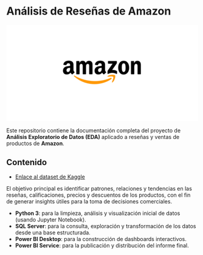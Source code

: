 # Análisis de Reseñas de Amazon

<img src="./src/image/amazon.png">

Este repositorio contiene la documentación completa del proyecto de **Análisis Exploratorio de Datos (EDA)** aplicado a reseñas y ventas de productos de **Amazon**.

## Contenido

- [Enlace al dataset de Kaggle](https://www.kaggle.com/datasets/karkavelrajaj/amazon-sales-dataset)

El objetivo principal es identificar patrones, relaciones y tendencias en las reseñas, calificaciones, precios y descuentos de los productos, con el fin de generar insights útiles para la toma de decisiones comerciales.


* **Python 3**: para la limpieza, análisis y visualización inicial de datos (usando Jupyter Notebook).
* **SQL Server**: para la consulta, exploración y transformación de los datos desde una base estructurada.
* **Power BI Desktop**: para la construcción de dashboards interactivos.
* **Power BI Service**: para la publicación y distribución del informe final.

